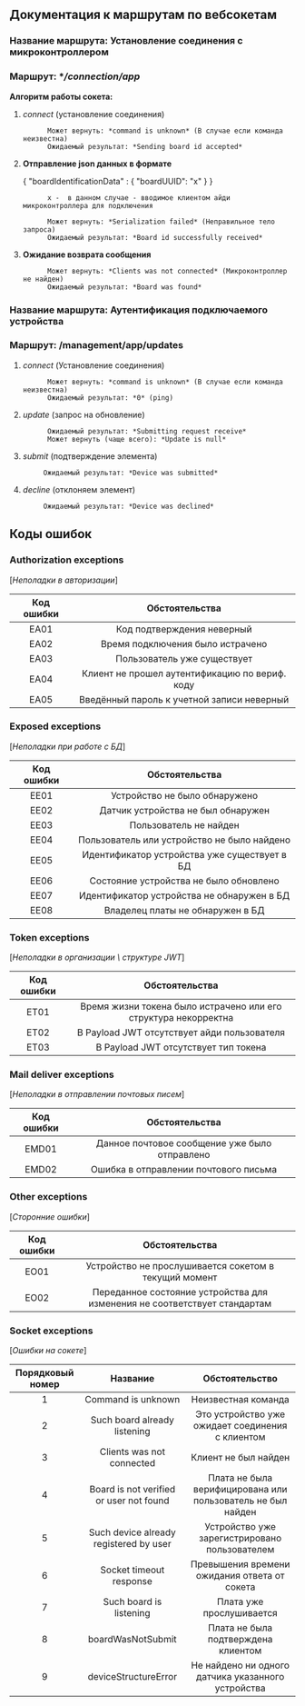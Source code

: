 ## Документация к маршрутам по вебсокетам

### Название маршрута: **Установление соединения с микроконтроллером**

### Маршрут: **/connection/app*

**Алгоритм работы сокета:**

1. *connect* (установление соединения)

             Может вернуть: *command is unknown* (В случае если команда неизвестна)
             Ожидаемый результат: *Sending board id accepted*

2. **Отправление json данных в формате**

   {
       "boardIdentificationData" : 
       {
           "boardUUID": "x"
       }
   }

             x -  в данном случае - вводимое клиентом айди микроконтроллера для подключения

             Может вернуть: *Serialization failed* (Неправильное тело запроса)
             Ожидаемый результат: *Board id successfully received*


3. **Ожидание возврата сообщения**
    
             Может вернуть: *Clients was not connected* (Микроконтроллер не найден)
             Ожидаемый результат: *Board was found*

### Название маршрута: **Аутентификация подключаемого устройства**
### Маршрут: **/management/app/updates**

1. *connect* (Установление соединения)

             Может вернуть: *command is unknown* (В случае если команда неизвестна)
             Ожидаемый результат: *0* (ping)

2. *update* (запрос на обновление)

             Ожидаемый результат: *Submitting request receive*
             Может вернуть (чаще всего): *Update is null*

3. *submit* (подтверждение элемента)

            Ожидаемый результат: *Device was submitted*

4. *decline* (отклоняем элемент)

            Ожидаемый результат: *Device was declined*

## Коды ошибок

### **Authorization exceptions**
[*Неполадки в авторизации*]

| Код ошибки |                 Обстоятельства                 |
|:----------:|:----------------------------------------------:|
|    EA01    |           Код подтверждения неверный           |
|    EA02    |        Время подключения было истрачено        |
|    EA03    |          Пользователь уже существует           |
|    EA04    | Клиент не прошел аутентификацию по вериф. коду |
|    EA05    |   Введённый пароль к учетной записи неверный   |


### **Exposed exceptions**
[*Неполадки при работе с БД*]

| Код ошибки |                Обстоятельства                |
|:----------:|:--------------------------------------------:|
|    EE01    |        Устройство не было обнаружено         |
|    EE02    |      Датчик устройства не был обнаружен      |
|    EE03    |            Пользователь не найден            |
|    EE04    | Пользователь или устройство не было найдено  |
|    EE05    | Идентификатор устройства уже существует в БД |
|    EE06    |    Состояние устройства не было обновлено    |
|    EE07    |  Идентификатор устройства не обнаружен в БД  |
|    EE08    |       Владелец платы не обнаружен в БД       |


### **Token exceptions**
[*Неполадки в организации \ структуре JWT*]

| Код ошибки |                         Обстоятельства                          |
|:----------:|:---------------------------------------------------------------:|
|    ET01    | Время жизни токена было истрачено или его структура некорректна |
|    ET02    |           В Payload JWT отсутствует айди пользователя           |
|    ET03    |              В Payload JWT отсутствует тип токена               |


### **Mail deliver exceptions**
[*Неполадки в отправлении почтовых писем*]

| Код ошибки |                Обстоятельства                 |
|:----------:|:---------------------------------------------:|
|   EMD01    | Данное почтовое сообщение уже было отправлено |
|   EMD02    |     Ошибка в отправлении почтового письма     |


### **Other exceptions**
[*Сторонние ошибки*]

| Код ошибки |                              Обстоятельства                               |
|:----------:|:-------------------------------------------------------------------------:|
|    EO01    |           Устройство не прослушивается сокетом в текущий момент           |
|    EO02    | Переданное состояние устройства для изменения не соответствует стандартам |


### **Socket exceptions**
[*Ошибки на сокете*]

| Порядковый номер |                Название                 |                       Обстоятельство                        |
|:----------------:|:---------------------------------------:|:-----------------------------------------------------------:|
|        1         |           Command is unknown            |                     Неизвестная команда                     |
|        2         |      Such board already listening       |      Это устройство уже ожидает соединения с клиентом       |
|        3         |        Clients was not connected        |                    Клиент не был найден                     |
|        4         | Board is not verified or user not found | Плата не была верифицирована или пользователь не был найден |
|        5         | Such device already registered by user  |        Устройство уже зарегистрировано пользователем        |
|        6         |         Socket timeout response         |        Превышения времени ожидания ответа от сокета         |
|        7         |         Such board is listening         |                  Плата уже прослушивается                   |
|        8         |            boardWasNotSubmit            |             Плата не была подтверждена клиентом             |
|        9         |          deviceStructureError           |     Не найдено ни одного датчика указанного устройства      |